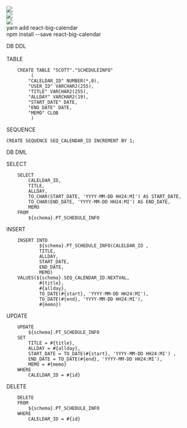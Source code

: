 <img src = "https://velog.velcdn.com/images/fearofcod/post/d1be2686-ff27-49de-a2dc-e37030b0d26f/image.gif"><br/>
<img src = "https://velog.velcdn.com/images/fearofcod/post/c714e43e-642b-4014-9676-5ceae84966c4/image.gif"><br/>
<img src = "https://velog.velcdn.com/images/fearofcod/post/9e69dc53-cf2c-4e0d-931b-e41d6ecd1c0e/image.gif"><br/>
yarn add react-big-calendar <br/>
npm install --save react-big-calendar<br/>


DB DDL<br>  
TABLE

	    CREATE TABLE "SCOTT"."SCHEDULEINFO" 
		     (	
		    "CALELDAR_ID" NUMBER(*,0), 
		  	"USER_ID" VARCHAR2(255), 
		  	"TITLE" VARCHAR2(255), 
		  	"ALLDAY" VARCHAR2(19),
		  	"START_DATE" DATE, 
		  	"END_DATE" DATE, 
		  	"MEMO" CLOB
		     )
  SEQUENCE
   
    CREATE SEQUENCE SEQ_CALENDAR_ID INCREMENT BY 1;

DB DML<br/>

  SELECT

		SELECT
			CALELDAR_ID,
			TITLE,
			ALLDAY,
			TO_CHAR(START_DATE, 'YYYY-MM-DD HH24:MI') AS START_DATE,
			TO_CHAR(END_DATE, 'YYYY-MM-DD HH24:MI') AS END_DATE,
			MEMO
		FROM
			${schema}.PT_SCHEDULE_INFO

  INSERT


   		INSERT INTO
				${schema}.PT_SCHEDULE_INFO(CALELDAR_ID ,
				TITLE,
				ALLDAY,
				START_DATE,
				END_DATE,
				MEMO)
		VALUES(${schema}.SEQ_CALENDAR_ID.NEXTVAL,
				#{title},
				#{allday},
				TO_DATE(#{start}, 'YYYY-MM-DD HH24:MI'),
				TO_DATE(#{end}, 'YYYY-MM-DD HH24:MI'),
				#{memo})

  UPDATE

    	UPDATE 
			${schema}.PT_SCHEDULE_INFO 
		SET
			TITLE = #{title},
			ALLDAY = #{allday}, 
			START_DATE = TO_DATE(#{start}, 'YYYY-MM-DD HH24:MI') ,
			END_DATE = TO_DATE(#{end}, 'YYYY-MM-DD HH24:MI'),
			MEMO = #{memo}
		WHERE
			CALELDAR_ID = #{id}

  DELETE

   		DELETE
		FROM
			${schema}.PT_SCHEDULE_INFO
		WHERE
			CALELDAR_ID = #{id}
